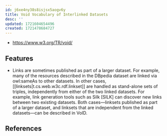 ```yaml
---
id: j6xe4ny38s8isjsx5aogv6y
title: Void Vocabulary of Interlinked Datasets
desc: ''
updated: 1721604654496
created: 1721478684727
---
```


- https://www.w3.org/TR/void/

## Features

- Links are sometimes published as part of a larger dataset. For example, many of the resources described in the DBpedia dataset are linked via owl:sameAs to other datasets. In other cases, [[linksets|t.cs.web.w3c.rdf.linkset]] are handled as stand-alone sets of triples, independently from either of the two linked datasets. For example, link generation tools such as Silk [SILK] can discover new links between two existing datasets. Both cases—linksets published as part of a larger dataset, and linksets that are independent from the linked datasets—can be described in VoID.

## References

